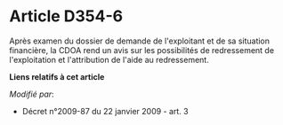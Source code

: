 # Article D354-6

Après examen du dossier de demande de l'exploitant et de sa situation financière, la CDOA rend un avis sur les possibilités
de redressement de l'exploitation et l'attribution de l'aide au redressement.

**Liens relatifs à cet article**

_Modifié par_:

  - Décret n°2009-87 du 22 janvier 2009 - art. 3
